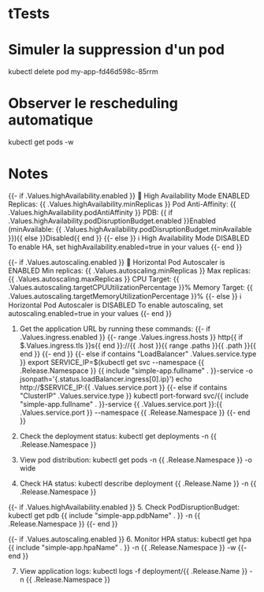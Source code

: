 # tTests

# Simuler la suppression d'un pod
kubectl delete pod my-app-fd46d598c-85rrm

# Observer le rescheduling automatique
kubectl get pods -w

# Notes


{{- if .Values.highAvailability.enabled }}
🚀 High Availability Mode ENABLED
   Replicas: {{ .Values.highAvailability.minReplicas }}
   Pod Anti-Affinity: {{ .Values.highAvailability.podAntiAffinity }}
   PDB: {{ if .Values.highAvailability.podDisruptionBudget.enabled }}Enabled (minAvailable: {{ .Values.highAvailability.podDisruptionBudget.minAvailable }}){{ else }}Disabled{{ end }}
{{- else }}
ℹ️  High Availability Mode DISABLED
   To enable HA, set highAvailability.enabled=true in your values
{{- end }}

{{- if .Values.autoscaling.enabled }}
🎯 Horizontal Pod Autoscaler is ENABLED
   Min replicas: {{ .Values.autoscaling.minReplicas }}
   Max replicas: {{ .Values.autoscaling.maxReplicas }}
   CPU Target: {{ .Values.autoscaling.targetCPUUtilizationPercentage }}%
   Memory Target: {{ .Values.autoscaling.targetMemoryUtilizationPercentage }}%
{{- else }}
ℹ️  Horizontal Pod Autoscaler is DISABLED
   To enable autoscaling, set autoscaling.enabled=true in your values
{{- end }}

1. Get the application URL by running these commands:
{{- if .Values.ingress.enabled }}
{{- range .Values.ingress.hosts }}
  http{{ if $.Values.ingress.tls }}s{{ end }}://{{ .host }}{{ range .paths }}{{ .path }}{{ end }}
{{- end }}
{{- else if contains "LoadBalancer" .Values.service.type }}
  export SERVICE_IP=$(kubectl get svc --namespace {{ .Release.Namespace }} {{ include "simple-app.fullname" . }}-service -o jsonpath='{.status.loadBalancer.ingress[0].ip}')
  echo http://$SERVICE_IP:{{ .Values.service.port }}
{{- else if contains "ClusterIP" .Values.service.type }}
  kubectl port-forward svc/{{ include "simple-app.fullname" . }}-service {{ .Values.service.port }}:{{ .Values.service.port }} --namespace {{ .Release.Namespace }}
{{- end }}

2. Check the deployment status:
  kubectl get deployments -n {{ .Release.Namespace }}

3. View pod distribution:
  kubectl get pods -n {{ .Release.Namespace }} -o wide

4. Check HA status:
  kubectl describe deployment {{ .Release.Name }} -n {{ .Release.Namespace }}

{{- if .Values.highAvailability.enabled }}
5. Check PodDisruptionBudget:
  kubectl get pdb {{ include "simple-app.pdbName" . }} -n {{ .Release.Namespace }}
{{- end }}

{{- if .Values.autoscaling.enabled }}
6. Monitor HPA status:
  kubectl get hpa {{ include "simple-app.hpaName" . }} -n {{ .Release.Namespace }} -w
{{- end }}

7. View application logs:
  kubectl logs -f deployment/{{ .Release.Name }} -n {{ .Release.Namespace }}